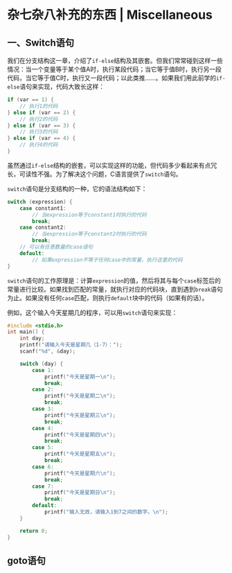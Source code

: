 # 杂七杂八补充的东西 | Miscellaneous

## 一、Switch语句

我们在分支结构这一章，介绍了`if-else`结构及其嵌套。但我们常常碰到这样一些情况：当一个变量等于某个值A时，执行某段代码；当它等于值B时，执行另一段代码，当它等于值C时，执行又一段代码；以此类推……。如果我们用此前学的`if-else`语句来实现，代码大致长这样：

```c
if (var == 1) {
    // 执行1的代码
} else if (var == 2) {
    // 执行2的代码
} else if (var == 3) {
    // 执行3的代码
} else if (var == 4) {
    // 执行4的代码
}

```

虽然通过`if-else`结构的嵌套，可以实现这样的功能，但代码多少看起来有点冗长，可读性不强。为了解决这个问题，C语言提供了`switch`语句。

`switch`语句是分支结构的一种，它的语法结构如下：

```c
switch (expression) {
    case constant1:
        // 当expression等于constant1时执行的代码
        break;
    case constant2:
        // 当expression等于constant2时执行的代码
        break;
    // 可以有任意数量的case语句
    default:
        // 如果expression不等于任何case中的常量，执行这里的代码
}
```

`switch`语句的工作原理是：计算`expression`的值，然后将其与每个`case`标签后的常量进行比较。如果找到匹配的常量，就执行对应的代码块，直到遇到`break`语句为止。如果没有任何`case`匹配，则执行`default`块中的代码（如果有的话）。

例如，这个输入今天星期几的程序，可以用`switch`语句来实现：

```c
#include <stdio.h>
int main() {
    int day;
    printf("请输入今天是星期几（1-7）：");
    scanf("%d", &day);

    switch (day) {
        case 1:
            printf("今天是星期一\n");
            break;
        case 2:
            printf("今天是星期二\n");
            break;
        case 3:
            printf("今天是星期三\n");
            break;
        case 4:
            printf("今天是星期四\n");
            break;
        case 5:
            printf("今天是星期五\n");
            break;
        case 6:
            printf("今天是星期六\n");
            break;
        case 7:
            printf("今天是星期日\n");
            break;
        default:
            printf("输入无效，请输入1到7之间的数字。\n");
    }

    return 0;
}
```

## goto语句

